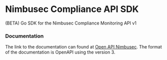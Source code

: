 # Nimbusec Compliance API SDK

(BETA) Go SDK for the Nimbusec Compliance Monitoring API v1

### Documentation

The link to the documentation can found at [Open API Nimbusec](https://openapi.nimbusec.com/compliance). The format of the documentation
is OpenAPI using the version 3.